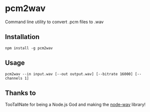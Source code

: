 # pcm2wav
Command line utility to convert .pcm files to .wav

## Installation
`npm install -g pcm2wav`

## Usage
`pcm2wav --in input.wav [--out output.wav] [--bitrate 16000] [--channels 1]`

## Thanks to
TooTallNate for being a Node.js God and making the [node-wav](https://github.com/TooTallNate/node-wav) library!